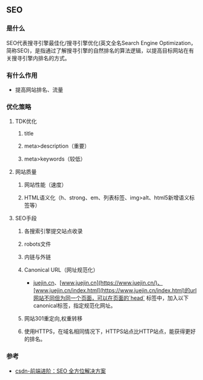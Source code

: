 ## SEO

### 是什么

SEO代表搜寻引擎最佳化/搜寻引擎优化(英文全名Search Engine Optimization，简称SEO)，是指通过了解搜寻引擎的自然排名的算法逻辑，以提高目标网站在有关搜寻引擎内排名的方式。

### 有什么作用

- 提高网站排名、流量

### 优化策略

1. TDK优化

   1. title

   2. meta>description（重要）

   3. meta>keywords（较低）

2. 网站质量

   1. 网站性能（速度）

   2. HTML语义化（h、strong、em、列表标签、img>alt、html5新增语义标签等）

3. SEO手段

   1. 各搜索引擎提交站点收录

   2. robots文件

   3. 内链与外链

   4. Canonical URL（网址规范化）

      - [juejin.cn](https://juejin.cn/)、[www.juejin.cn](https://www.juejin.cn/)、[www.juejin.cn/index.html](https://www.juejin.cn/index.html)的url网站不同但为同一个页面，可以在页面的`head` 标签中，加入以下canonical标签，指定规范化网址。

   5. 网站301重定向,权重转移

   6. 使用HTTPS，在域名相同情况下，HTTPS站点比HTTP站点，能获得更好的排名。

### 参考

- [csdn-前端进阶：SEO 全方位解决方案](https://blog.csdn.net/qq_38974163/article/details/131108716)

